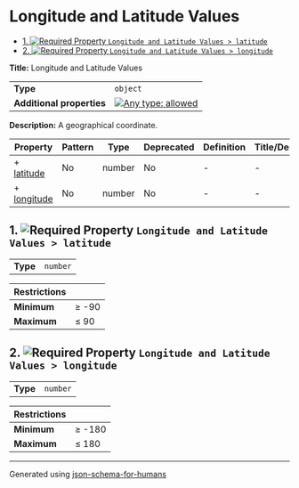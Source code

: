 # Longitude and Latitude Values

- [1. ![Required](https://img.shields.io/badge/Required-blue) Property `Longitude and Latitude Values > latitude`](#latitude)
- [2. ![Required](https://img.shields.io/badge/Required-blue) Property `Longitude and Latitude Values > longitude`](#longitude)

**Title:** Longitude and Latitude Values

|                           |                                                                                                                                   |
| ------------------------- | --------------------------------------------------------------------------------------------------------------------------------- |
| **Type**                  | `object`                                                                                                                          |
| **Additional properties** | [![Any type: allowed](https://img.shields.io/badge/Any%20type-allowed-green)](# "Additional Properties of any type are allowed.") |

**Description:** A geographical coordinate.

| Property                   | Pattern | Type   | Deprecated | Definition | Title/Description |
| -------------------------- | ------- | ------ | ---------- | ---------- | ----------------- |
| + [latitude](#latitude )   | No      | number | No         | -          | -                 |
| + [longitude](#longitude ) | No      | number | No         | -          | -                 |

## <a name="latitude"></a>1. ![Required](https://img.shields.io/badge/Required-blue) Property `Longitude and Latitude Values > latitude`

|          |          |
| -------- | -------- |
| **Type** | `number` |

| Restrictions |          |
| ------------ | -------- |
| **Minimum**  | &ge; -90 |
| **Maximum**  | &le; 90  |

## <a name="longitude"></a>2. ![Required](https://img.shields.io/badge/Required-blue) Property `Longitude and Latitude Values > longitude`

|          |          |
| -------- | -------- |
| **Type** | `number` |

| Restrictions |           |
| ------------ | --------- |
| **Minimum**  | &ge; -180 |
| **Maximum**  | &le; 180  |

----------------------------------------------------------------------------------------------------------------------------
Generated using [json-schema-for-humans](https://github.com/coveooss/json-schema-for-humans)
